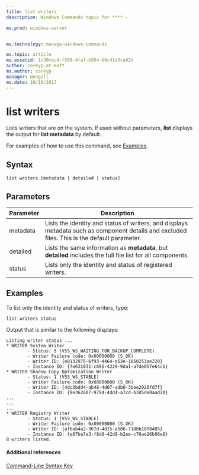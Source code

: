 ```yaml
---
title: list writers
description: Windows Commands topic for **** - 

ms.prod: windows-server


ms.technology: manage-windows-commands

ms.topic: article
ms.assetid: 1c30cbc4-f568-4fa7-b564-66c41d3ca82d
author: coreyp-at-msft
ms.author: coreyp
manager: dongill
ms.date: 10/16/2017
---
```


# list writers



Lists writers that are on the system. If used without parameters, **list** displays the output for **list metadata** by default.

For examples of how to use this command, see [Examples](#BKMK_examples).

## Syntax

```
list writers [metadata | detailed | status]
```

## Parameters

|Parameter|Description|
|---------|-----------|
|metadata|Lists the identity and status of writers, and displays metadata such as component details and excluded files. This is the default parameter.|
|detailed|Lists the same information as **metadata**, but **detailed** includes the full file list for all components.|
|status|Lists only the identity and status of registered writers.|

## <a name=BKMK_examples></a>Examples

To list only the identity and status of writers, type:
```
list writers status
```
Output that is similar to the following displays:
```
Listing writer status ...
* WRITER System Writer
        - Status: 5 (VSS_WS_WAITING_FOR_BACKUP_COMPLETE)
        - Writer Failure code: 0x00000000 (S_OK)
        - Writer ID: {e8132975-6f93-4464-a53e-1050253ae220}
        - Instance ID: {7e631031-c695-4229-9da1-a7de057e64cb}
* WRITER Shadow Copy Optimization Writer
        - Status: 1 (VSS_WS_STABLE)
        - Writer Failure code: 0x00000000 (S_OK)
        - Writer ID: {4dc3bdd4-ab48-4d07-adb0-3bee2926fd7f}
        - Instance ID: {9e362607-9794-4dd4-a7cd-b3d5de0aad20}
...
...
...
* WRITER Registry Writer
        - Status: 1 (VSS_WS_STABLE)
        - Writer Failure code: 0x00000000 (S_OK)
        - Writer ID: {afbab4a2-367d-4d15-a586-71dbb18f8485}
        - Instance ID: {e87ba7e3-f8d8-42d8-b2ee-c76ae26b98e8}
8 writers listed. 
```

#### Additional references

[Command-Line Syntax Key](command-line-syntax-key.md)
